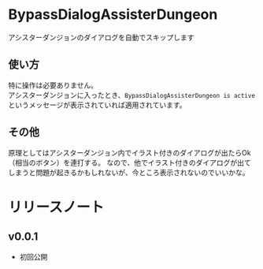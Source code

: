 # BypassDialogAssisterDungeon
アシスターダンジョンのダイアログを自動でスキップします

## 使い方
特に操作は必要ありません。  
アシスターダンジョンに入ったとき、`BypassDialogAssisterDungeon is active`というメッセージが表示されていれば適用されています。

## その他
原理としてはアシスターダンジョン内でイラスト付きのダイアログが出たらOk（相当のボタン）を連打する。
なので、他でイラスト付きのダイアログが出てしまうと問題が起きるかもしれないが、今ところ表示されないのでいいかな。

# リリースノート

## v0.0.1
* 初回公開

